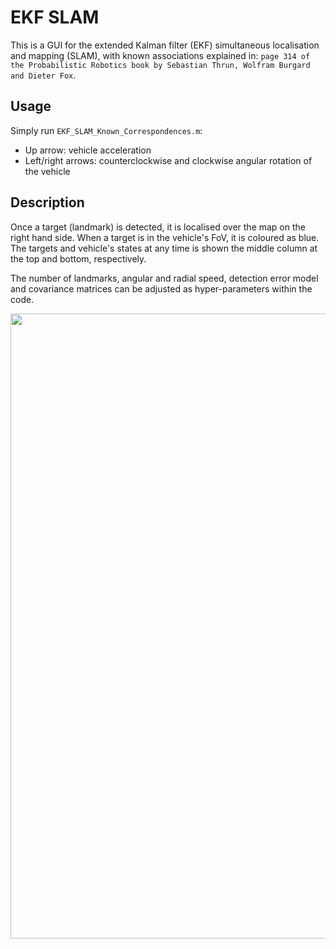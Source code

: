 # EKF SLAM
This is a GUI for the extended Kalman filter (EKF) simultaneous localisation and mapping (SLAM), with known associations explained in: ```page 314 of the Probabilistic Robotics book by Sebastian Thrun, Wolfram Burgard and Dieter Fox```.

## Usage
Simply run ```EKF_SLAM_Known_Correspondences.m```:
- Up arrow: vehicle acceleration
- Left/right arrows: counterclockwise and clockwise angular rotation of the vehicle 

## Description
Once a target (landmark) is detected, it is localised over the map on the right hand side.
When a target is in the vehicle's FoV, it is coloured as blue.
The targets and vehicle's states at any time is shown the middle column at the top and bottom, respectively.

The number of landmarks, angular and radial speed, detection error model and covariance matrices can be adjusted as hyper-parameters within the code.

<p align="center">
  <img src="img/myimage.gif" width=1000 >
</p>
